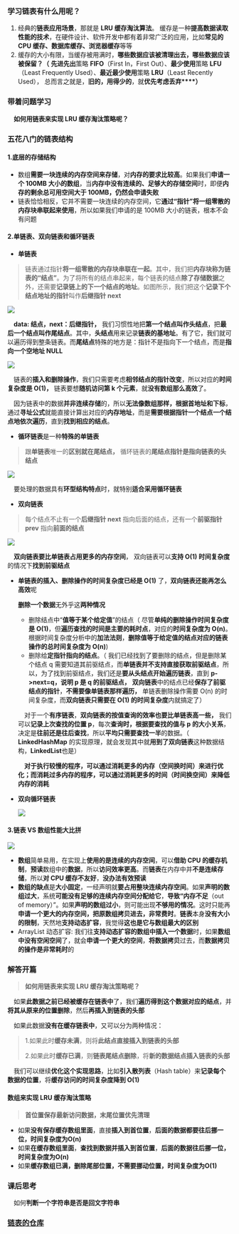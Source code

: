 ### 学习链表有什么用呢？

1. 经典的**链表应用场景**，那就是 **LRU 缓存淘汰算法**。 缓存是一种**提高数据读取性能的技术**，在硬件设计、软件开发中都有着非常广泛的应用，比如**常见的 CPU 缓存、数据库缓存、浏览器缓存**等等
2. 缓存的大小有限，当缓存被用满时，**哪些数据应该被清理出去，哪些数据应该被保留？（** **先进先出**策略 **FIFO**（First In，First Out）、**最少使用**策略 **LFU**（Least Frequently Used）、**最近最少使用**策略 **LRU**（Least Recently Used）， 总而言之就是，**旧的，用得少的**，就**优先考虑丢弃****）**

### 带着问题学习

&emsp;**如何用链表来实现 LRU 缓存淘汰策略呢？**

### 五花八门的链表结构

#### 1.**底层的存储结构**

- 数组**需要一块连续的内存空间来存储**，对**内存的要求比较高**。如果我们**申请一个 100MB 大小的数组**，当**内存中没有连续的、足够大的存储空间**时，即便**内存的剩余总可用空间大于 100MB，仍然会申请失败**
- 链表恰恰相反，它并不需要一块连续的内存空间，它**通过“指针”将一组零散的内存块串联起来使用**，所以如果我们申请的是 100MB 大小的链表，根本不会有问题

#### 2.**单链表、双向链表和循环链表**

- **单链表**

> 链表通过指针**将一组零散的内存块串联在一起**。其中，我们把**内存块称为链表的“结点”**。为了将所有的结点串起来，每个链表的结点**除了存储数据**之外，还需要**记录链上的下一个结点的地址**。如图所示，我们把这个**记录下个结点地址的指针**叫作**后继指针 next**

![](https://ae01.alicdn.com/kf/Ud765516614564686874cda4bef54d86fA.jpg)

&emsp;**data: 结点，next：后继指针，** 我们习惯性地把**第一个结点叫作头结点**，把**最后一个结点叫作尾结点**。其中，**头结点**用来记录**链表的基地址**。有了它，我们就可以遍历得到整条链表。而**尾结点**特殊的地方是：指针不是指向下一个结点，而是**指向一个空地址 NULL**

![](https://ae01.alicdn.com/kf/U06a0de88b09949a09acdf7c4474033aea.jpg)

&emsp;链表的**插入和删除操作**，我们只需要考虑**相邻结点的指针改变**，所以对应的**时间复杂度是 O(1)，** 链表要想**随机访问第 k 个元素**，就**没有数组那么高效**了。 

&emsp;因为链表中的数据**并非连续存储**的，所以**无法像数组那样，根据首地址和下标**，通过**寻址公式**就能直接计算出对应的**内存地址**，而是**需要根据指针一个结点一个结点地依次遍历**，直到**找到相应的结点**。

- **循环链表**是一种**特殊的单链表**

> 跟**单链表**唯一的**区别就在尾结点，** 循环链表的**尾结点指针是指向链表的头结点**

![](https://ae01.alicdn.com/kf/Uee3102ad2b1c47b08902cb381ab15464f.jpg)

&emsp;要处理的数据具有**环型结构特点**时，就特别**适合采用循环链表**

- **双向链表**

> 每个结点不止有一个**后继指针 next** 指向后面的结点，还有一个**前驱指针 prev** 指向**前面的结点**

![](https://ae01.alicdn.com/kf/Ue0c426118bf24803b7134a3c564802b1P.jpg)

&emsp;**双向链表要比单链表占用更多的内存空间**， 双向链表可以**支持 O(1) 时间复杂度**的情况下**找到前驱结点**

- **单链表的插入、删除操作的时间复杂度已经是 O(1)** 了，**双向链表还能再怎么高效**呢

  **删除一个数据**无外乎这**两种情况**

  - 删除结点中“**值等于某个给定值**”的结点（ 尽管**单纯的删除操作时间复杂度是 O(1)**，但**遍历查找的时间是主要的耗时点**，对应的**时间复杂度为 O(n)**。根据时间复杂度分析中的**加法法则**，**删除值等于给定值的结点对应的链表操作的总时间复杂度为 O(n)**)
  - 删除给**定指针指向的结点**。（ 我们已经找到了要删除的结点，但是删除某个结点 q 需要知道其前驱结点，而**单链表并不支持直接获取前驱结点**，所以，为了找到前驱结点，我们还是**要从头结点开始遍历链表**，直到 **p->next=q，说明 p 是 q 的前驱结点，** **双向链表**中的结点已经**保存了前驱结点的指针**，**不需要像单链表那样遍历，** 单链表删除操作需要 O(n) 的时间复杂度，而**双向链表只需要在 O(1) 的时间复杂度**内就搞定了）

  &emsp;对于一个**有序链表**，**双向链表的按值查询的效率也要比单链表高一些，** 我们可以**记录上次查找的位置 p**，每次**查询时，根据要查找的值与 p 的大小关系**，决定是**往前还是往后查找**，所以**平均只需要查找一半**的数据。（ **LinkedHashMap** 的实现原理，就会发现其中就**用到了双向链表**这种数据结构，**LinkedList**也是）
  
  &emsp;**对于执行较慢的程序，可以通过消耗更多的内存（空间换时间）来进行优化；而消耗过多内存的程序，可以通过消耗更多的时间（时间换空间）来降低内存的消耗**

- **双向循环链表**

  ![](https://ae01.alicdn.com/kf/U79cbff2523084cceaa0629ee13558729K.jpg)

#### 3.**链表 VS 数组性能大比拼**

![](https://ae01.alicdn.com/kf/U167f4084d82d486392396a900896cd26F.jpg)

- **数组**简单易用，在实现上**使用的是连续的内存空间**，可以**借助 CPU 的缓存机制**，**预读**数组中的**数据**，所以**访问效率更高**。而**链表**在内存中并**不是连续存储**，所以**对 CPU 缓存不友好**，**没办法有效预读**
- **数组的缺点**是**大小固定**，一经声明就**要占用整块连续内存空间**。如果**声明的数组过大**，系统**可能没有足够的连续内存空间分配给它**，**导致“内存不足**（out of memory）”。如果**声明的数组过小**，则可能出现**不够用的情况**。这时只能再**申请一个更大的内存空间，把原数组拷贝进去，非常费时**。**链表**本身**没有大小的限制**，天然地**支持动态扩容**，我觉得**这也是它与数组最大的区别**
- ArrayList 动态扩容: 我们往**支持动态扩容的数组中插入一个数据**时，如果**数组中没有空闲空间**了，就会**申请一个更大的空间**，**将数据拷贝**过去，而**数据拷贝的操作是非常耗时**的

### 解答开篇

> **如何用链表来实现 LRU 缓存淘汰策略呢？**

&emsp;如果**此数据之前已经被缓存在链表中**了，我们**遍历得到这个数据对应的结点**，并**将其从原来的位置删除**，然后**再插入到链表的头部**

&emsp;如果此数据**没有在缓存链表中**，又可以分为两种情况：

> 1.如果此时**缓存未满**，则将**此结点直接插入到链表的头部**
>
> 2.如果此时**缓存已满**，则**链表尾结点删除**，将**新的数据结点插入链表的头部**

&emsp;我们可以继续**优化这个实现思路**，比如**引入散列表**（Hash table）来**记录每个数据的位置**，将**缓存访问的时间复杂度降到 O(1)**

#### 数组来实现 LRU 缓存淘汰策略

> **首位置保存最新访问数据，末尾位置优先清理**

- 如果**没有保存缓存数组里面**，直接**插入到首位置**，**后面的数据都要往后挪一位，时间复杂度为O(n)**
- 如果**在缓存数组里面**，**查找到数据并插入到首位置**，**后面的数据往后挪一位，时间复杂度为O(n)**
- 如果**缓存数组已满，删除尾部位置，不需要挪动位置，时间复杂度为O(1)**

### **课后思考**

&emsp;如何**判断一个字符串是否是回文字符串**

### [链表的仓库](https://github.com/Jakexsc/Algorithm/tree/master/src/com/xsc/linkedstudy)
